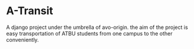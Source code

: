 # A-Transit
A django project under the umbrella of avo-origin. the aim of the project is easy transportation of ATBU students from one campus to the other conveniently.
